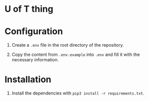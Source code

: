 # U of T thing

# Configuration

1. Create a `.env` file in the root directory of the repository.

2. Copy the content from `.env.example` into `.env` and fill it with the necessary information.

# Installation

1. Install the dependencies with `pip3 install -r requirements.txt`.
